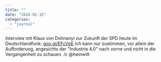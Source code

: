```yaml
---
title: ""
date: "2018-02-15"
categories: 
  - "journal"
---
```


Interview mit Klaus von Dohnanyi zur Zukunft der SPD heute im Deutschlandfunk: [goo.gl/EFcVpE](https://goo.gl/EFcVpE) Ich kann nur zustimmen, vor allem der Aufforderung, angesichts der "Industrie 4.0" nach vorne und nicht in die Vergangenheit zu schauen. /c @heinwitt
